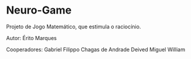 # Neuro-Game

Projeto de Jogo Matemático, que estimula o raciocínio.

Autor: Érito Marques

Cooperadores: Gabriel Filippo Chagas de Andrade
	      Deived Miguel William

